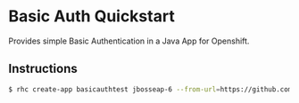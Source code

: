 # Basic Auth Quickstart #

Provides simple Basic Authentication in a Java App for Openshift.

## Instructions ##

```bash
$ rhc create-app basicauthtest jbosseap-6 --from-url=https://github.com/etsauer/openshift-quickstart-basic-auth.git
```
